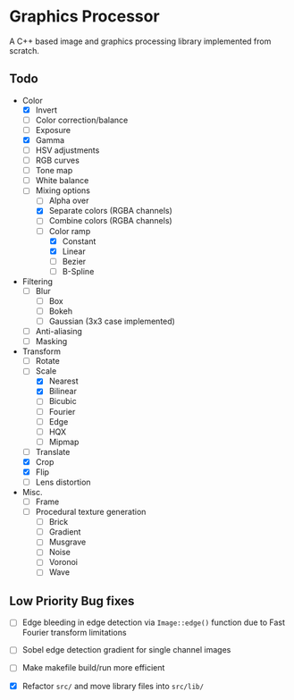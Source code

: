 # Graphics Processor
A C++ based image and graphics processing library implemented from scratch.

## Todo
- Color
    - [x] Invert
    - [ ] Color correction/balance
    - [ ] Exposure
    - [x] Gamma
    - [ ] HSV adjustments
    - [ ] RGB curves
    - [ ] Tone map
    - [ ] White balance
    - [ ] Mixing options
        - [ ] Alpha over
        - [x] Separate colors (RGBA channels)
        - [ ] Combine colors (RGBA channels)
        - [ ] Color ramp
            - [x] Constant
            - [x] Linear
            - [ ] Bezier
            - [ ] B-Spline
- Filtering
    - [ ] Blur
        - [ ] Box
        - [ ] Bokeh
        - [ ] Gaussian (3x3 case implemented)
    - [ ] Anti-aliasing
    - [ ] Masking
- Transform
    - [ ] Rotate
    - [ ] Scale
        - [x] Nearest
        - [x] Bilinear
        - [ ] Bicubic
        - [ ] Fourier
        - [ ] Edge
        - [ ] HQX
        - [ ] Mipmap
    - [ ] Translate
    - [x] Crop
    - [x] Flip
    - [ ] Lens distortion
- Misc.
    - [ ] Frame
    - [ ] Procedural texture generation
        - [ ] Brick
        - [ ] Gradient
        - [ ] Musgrave
        - [ ] Noise
        - [ ] Voronoi
        - [ ] Wave

## Low Priority Bug fixes
- [ ] Edge bleeding in edge detection via `Image::edge()` function due to Fast Fourier transform limitations
- [ ] Sobel edge detection gradient for single channel images
- [ ] Make makefile build/run more efficient
- [x] Refactor `src/` and move library files into `src/lib/`

